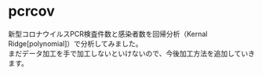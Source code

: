 # pcrcov
新型コロナウイルスPCR検査件数と感染者数を回帰分析（Kernal Ridge[polynomial]）で分析してみました。<br />
まだデータ加工を手で加工しないといけないので、今後加工方法を追加していきます。
